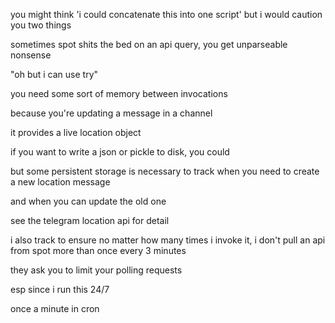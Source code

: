you might think 'i could concatenate this into one script' but i would caution you two things

sometimes spot shits the bed on an api query, you get unparseable nonsense

"oh but i can use try"

you need some sort of memory between invocations

because you're updating a message in a channel

it provides a live location object

if you want to write a json or pickle to disk, you could

but some persistent storage is necessary to track when you need to create a new location message

and when you can update the old one

see the telegram location api for detail

i also track to ensure no matter how many times i invoke it, i don't pull an api from spot more than once every 3 minutes

they ask you to limit your polling requests

esp since i run this 24/7

once a minute in cron
